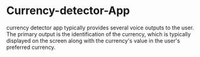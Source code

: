 # Currency-detector-App
currency detector app typically provides several voice outputs to the user. The primary output is the identification of the currency, which is typically displayed on the screen along with the currency's value in the user's preferred currency.
